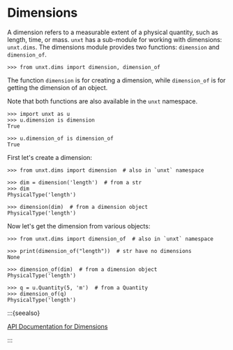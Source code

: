 # Dimensions

A dimension refers to a measurable extent of a physical quantity, such as
length, time, or mass. `unxt` has a sub-module for working with dimensions:
`unxt.dims`. The dimensions module provides two functions: `dimension` and
`dimension_of`.

```{code-block} python
>>> from unxt.dims import dimension, dimension_of
```

The function `dimension` is for creating a dimension, while `dimension_of` is
for getting the dimension of an object.

Note that both functions are also available in the `unxt` namespace.

```{code-block} python
>>> import unxt as u
>>> u.dimension is dimension
True

>>> u.dimension_of is dimension_of
True
```

First let's create a dimension:

```{code-block} python
>>> from unxt.dims import dimension  # also in `unxt` namespace

>>> dim = dimension('length')  # from a str
>>> dim
PhysicalType('length')

>>> dimension(dim)  # from a dimension object
PhysicalType('length')

```

Now let's get the dimension from various objects:

```{code-block} python
>>> from unxt.dims import dimension_of  # also in `unxt` namespace

>>> print(dimension_of("length"))  # str have no dimensions
None

>>> dimension_of(dim)  # from a dimension object
PhysicalType('length')

>>> q = u.Quantity(5, 'm')  # from a Quantity
>>> dimension_of(q)
PhysicalType('length')

```

:::{seealso}

[API Documentation for Dimensions](../api/dims.md)

:::
